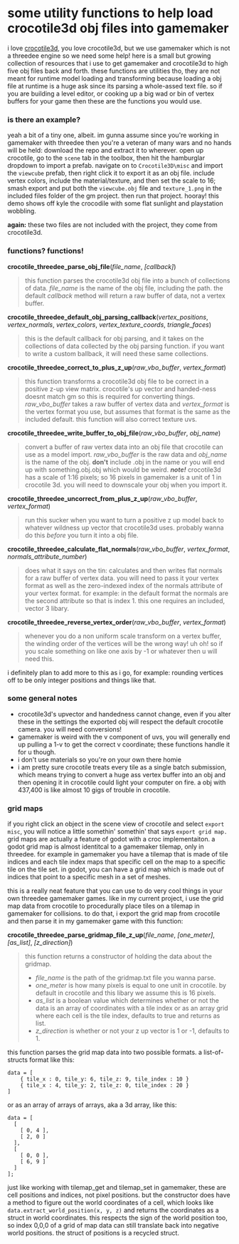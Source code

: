 # some utility functions to help load crocotile3d obj files into gamemaker

i love [crocotile3d](https://crocotile3d.com), you love crocotile3d, but we use gamemaker which is not a threedee engine so we need some help! here is a small but growing collection of resources that i use to get gamemaker and crocotile3d to high five obj files back and forth. these functions are utilities tho, they are not meant for runtime model loading and transforming because loading a obj file at runtime is a huge ask since its parsing a whole-assed text file. so if you are building a level editor, or cooking up a big wad or bin of vertex buffers for your game then these are the functions you would use.

### is there an example?
yeah a bit of a tiny one, albeit. im gunna assume since you're working in gamemaker with threedee then you're a veteran of many wars and no hands will be held: download the repo and extract it to wherever. open up crocotile, go to the `scene` tab in the toolbox, then hit the hamburglar dropdown to import a prefab. navigate on to `Crocotile3D\misc` and import the `viewcube` prefab, then right click it to export it as an obj file. include vertex colors, include the material/texture, and then set the scale to 16; smash export and put both the  `viewcube.obj` file and `texture_1.png` in the included files folder of the gm project. then run that project. hooray! this demo shows off kyle the crocodile with some flat sunlight and playstation wobbling.

**again:** these two files are not included with the project, they come from crocotile3d.

### functions? functions!

**crocotile\_threedee\_parse\_obj\_file**(_file_name_, _[callback]_)
> this function parses the crocotile3d obj file into a bunch of collections of data. *file_name* is the name of the obj file, including the path. the default *callback* method will return a raw buffer of data, not a vertex buffer.

**crocotile\_threedee\_default\_obj\_parsing\_callback**(*vertex\_positions*, *vertex\_normals*, *vertex\_colors*, *vertex\_texture\_coords*, *triangle\_faces*)
> this is the default callback for obj parsing, and it takes on the collections of data collected by the obj parsing function. if you want to write a custom ballback, it will need these same collections.

**crocotile\_threedee\_correct\_to\_plus\_z\_up**(_raw\_vbo\_buffer_, _vertex\_format_)
> this function transforms a crocotile3d obj file to be correct in a positive z-up view matrix. crocotile's up vector and handed-ness doesnt match gm so this is required for converting things. _raw\_vbo\_buffer_ takes a raw buffer of vertex data and _vertex\_format_ is the vertex format you use, but assumes that format is the same as the included default. this function will also correct texture uvs.

**crocotile\_threedee\_write\_buffer\_to\_obj\_file**(*raw\_vbo\_buffer*, *obj\_name*)
> convert a buffer of raw vertex data into an obj file that crocotile can use as a model import. *raw\_vbo\_buffer* is the raw data and *obj\_name* is the name of the obj. **don't** include .obj in the name or you will end up with something.obj.obj which would be weird. **_note!_** crocotile3d has a scale of 1:16 pixels; so 16 pixels in gamemaker is a unit of 1 in crocotile 3d. you will need to downscale your obj when you import it.

**crocotile\_threedee\_uncorrect\_from\_plus\_z\_up**(_raw\_vbo\_buffer_, _vertex\_format_)
> run this sucker when you want to turn a positive z up model back to whatever wildness up vector that crocotile3d uses. probably wanna do this _before_ you turn it into a obj file.

**crocotile\_threedee\_calculate\_flat\_normals**(*raw\_vbo\_buffer*, *vertex\_format*, *normals\_attribute\_number*)
> does what it says on the tin: calculates and then writes flat normals for a raw buffer of vertex data. you will need to pass it your vertex format as well as the zero-indexed index of the normals attribute of your vertex format. for example: in the default format the normals are the second attribute so that is index 1. this one requires an included, vector 3 libary.

**crocotile\_threedee\_reverse\_vertex\_order**(*raw\_vbo\_buffer*, *vertex\_format*)
> whenever you do a non uniform scale transform on a vertex buffer, the winding order of the vertices will be the wrong way! uh oh! so if you scale something on like one axis by -1 or whatever then u will need this.

i definitely plan to add more to this as i go, for example: rounding vertices off to be only integer positions and things like that.


### some general notes
- crocotile3d's upvector and handedness cannot change, even if you alter these in the settings the exported obj will respect the default crocotile camera. you will need conversions!
- gamemaker is weird with the v component of uvs, you will generally end up pulling a 1-v to get the correct v coordinate; these functions handle it for u though.
- i don't use materials so you're on your own there homie
- i am pretty sure crocotile treats every tile as a single batch submission, which means trying to convert a huge ass vertex buffer into an obj and then opening it in crocotile could light your computer on fire. a obj with 437,400 is like almost 10 gigs of trouble in crocotile.

### grid maps
if you right click an object in the scene view of crocotile and select `export misc`, you will notice a little somethin' somethin' that says `export grid map.` grid maps are actually a feature of godot with a croc implementaiton. a godot grid map is almost identitcal to a gamemaker tilemap, only in threedee. for example in gamemaker you have a tilemap that is made of tile indices and each tile index maps that specific cell on the map to a specific tile on the tile set. in godot, you can have a grid map which is made out of indices that point to a specific mesh in a set of meshes.

this is a really neat feature that you can use to do very cool things in your own threedee gamemaker games. like in my current project, i use the grid map data from crocotile to procedurally place tiles on a tilemap in gamemaker for collisions. to do that, i export the grid map from crocotile and then parse it in my gamemaker game with this function:

**crocotile\_threedee\_parse\_gridmap\_file\_z\_up**(*file\_name*, *\[one_meter\]*, *\[as_list\]*, *\[z_direction\]*)
> this function returns a constructor of holding the data about the gridmap.  
> - *file\_name* is the path of the gridmap.txt file you wanna parse.  
> - *one\_meter* is how many pixels is equal to one unit in crocotile. by default in crocotile and this libary we assume this is 16 pixels.  
> - *as\_list* is a boolean value which determines whether or not the data is an array of coordinates with a tile index or as an array grid where each cell is the tile index, defaults to true and returns as list.   
> - *z_direction* is whether or not your z up vector is 1 or -1, defaults to 1.

this function parses the grid map data into two possible formats. a list-of-structs format like this:
```
data = [
    { tile_x : 0, tile_y: 6, tile_z: 9, tile_index : 10 }
    { tile_x : 4, tile_y: 2, tile_z: 0, tile_index : 20 }
]
```
or as an array of arrays of arrays, aka a 3d array, like this:
```
data = [
  [
    [ 0, 4 ],
    [ 2, 0 ]
  ],
  [
    [ 0, 0 ],
    [ 6, 9 ]
  ]
];
```
just like working with tilemap_get and tilemap_set in gamemaker, these are cell positions and indices, not pixel positions. but the constructor does have a method to figure out the world coordinates of a cell, which looks like `data.extract_world_position(x, y, z)` and returns the coordinates as a struct in world coordinates. this respects the sign of the world position too, so index 0,0,0 of a grid of map data can still translate back into negative world positions. the struct of positions is a recycled struct.
